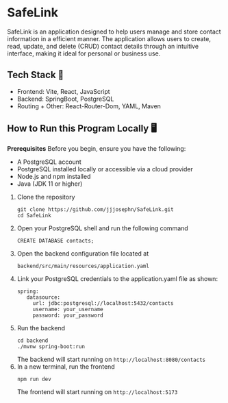 # SafeLink
SafeLink is an application designed to help users manage and store contact information in a efficient manner. The application allows users to create, read, update, and delete (CRUD) contact details through an intuitive interface, making it ideal for personal or business use.

## Tech Stack 🔧
- Frontend: Vite, React, JavaScript
- Backend: SpringBoot, PostgreSQL
- Routing + Other: React-Router-Dom, YAML, Maven

## How to Run this Program Locally 🖥️
**Prerequisites**
Before you begin, ensure you have the following:
  - A PostgreSQL account
  - PostgreSQL installed locally or accessible via a cloud provider
  - Node.js and npm installed
  - Java (JDK 11 or higher)

1. Clone the repository
   ```
   git clone https://github.com/jjjosephn/SafeLink.git
   cd SafeLink
   ```
2. Open your PostgreSQL shell and run the following command
   ```
   CREATE DATABASE contacts;
   ```
3. Open the backend configuration file located at
   ```
   backend/src/main/resources/application.yaml
   ```
4. Link your PostgreSQL credentials to the application.yaml file as shown:
   ```
   spring:
      datasource:
        url: jdbc:postgresql://localhost:5432/contacts
        username: your_username
        password: your_password
   ```
5. Run the backend
   ```
   cd backend
   ./mvnw spring-boot:run
   ```
   The backend will start running on ```http://localhost:8080/contacts```
6. In a new terminal, run the frontend
   ```
   npm run dev
   ```
   The frontend will start running on ```http://localhost:5173```
   
   

